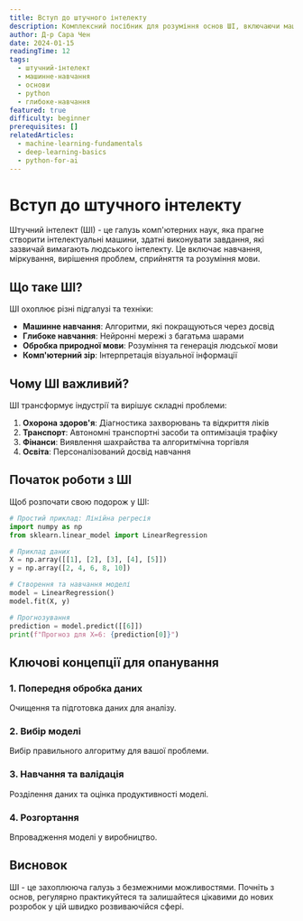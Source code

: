 ```yaml
---
title: Вступ до штучного інтелекту
description: Комплексний посібник для розуміння основ ШІ, включаючи машинне навчання, глибоке навчання та практичні застосування
author: Д-р Сара Чен
date: 2024-01-15
readingTime: 12
tags:
  - штучний-інтелект
  - машинне-навчання
  - основи
  - python
  - глибоке-навчання
featured: true
difficulty: beginner
prerequisites: []
relatedArticles:
  - machine-learning-fundamentals
  - deep-learning-basics
  - python-for-ai
---
```


# Вступ до штучного інтелекту

Штучний інтелект (ШІ) - це галузь комп'ютерних наук, яка прагне створити інтелектуальні машини, здатні виконувати завдання, які зазвичай вимагають людського інтелекту. Це включає навчання, міркування, вирішення проблем, сприйняття та розуміння мови.

## Що таке ШІ?

ШІ охоплює різні підгалузі та техніки:

- **Машинне навчання**: Алгоритми, які покращуються через досвід
- **Глибоке навчання**: Нейронні мережі з багатьма шарами
- **Обробка природної мови**: Розуміння та генерація людської мови
- **Комп'ютерний зір**: Інтерпретація візуальної інформації

## Чому ШІ важливий?

ШІ трансформує індустрії та вирішує складні проблеми:

1. **Охорона здоров'я**: Діагностика захворювань та відкриття ліків
2. **Транспорт**: Автономні транспортні засоби та оптимізація трафіку
3. **Фінанси**: Виявлення шахрайства та алгоритмічна торгівля
4. **Освіта**: Персоналізований досвід навчання

## Початок роботи з ШІ

Щоб розпочати свою подорож у ШІ:

```python
# Простий приклад: Лінійна регресія
import numpy as np
from sklearn.linear_model import LinearRegression

# Приклад даних
X = np.array([[1], [2], [3], [4], [5]])
y = np.array([2, 4, 6, 8, 10])

# Створення та навчання моделі
model = LinearRegression()
model.fit(X, y)

# Прогнозування
prediction = model.predict([[6]])
print(f"Прогноз для X=6: {prediction[0]}")
```

## Ключові концепції для опанування

### 1. Попередня обробка даних
Очищення та підготовка даних для аналізу.

### 2. Вибір моделі
Вибір правильного алгоритму для вашої проблеми.

### 3. Навчання та валідація
Розділення даних та оцінка продуктивності моделі.

### 4. Розгортання
Впровадження моделі у виробництво.

## Висновок

ШІ - це захоплююча галузь з безмежними можливостями. Почніть з основ, регулярно практикуйтеся та залишайтеся цікавими до нових розробок у цій швидко розвиваючійся сфері.